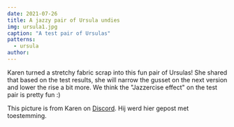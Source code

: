 ```yaml
---
date: 2021-07-26
title: A jazzy pair of Ursula undies
img: ursula1.jpg
caption: "A test pair of Ursulas"
patterns:
  - ursula
author:
---
```


Karen turned a stretchy fabric scrap into this fun pair of Ursulas! She shared that based on the test results, she will narrow the gusset on the next version and lower the rise a bit more. We think the "Jazzercise effect" on the test pair is pretty fun :)

<Note>

This picture is from Karen on [Discord](https://discord.freesewing.org/). Hij werd hier gepost met toestemming.

</Note>
